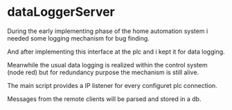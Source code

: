 # dataLoggerServer

During the early implementing phase of the home automation system i needed some logging mechanism for bug finding.

And after implementing this interface at the plc and i kept it for data logging.

Meanwhile the usual data logging is realized within the control system (node red) but for redundancy purpose the mechanism is still alive.

The main script provides a IP listener for every configuret plc connection.

Messages from the remote clients will be parsed and stored in a db.
